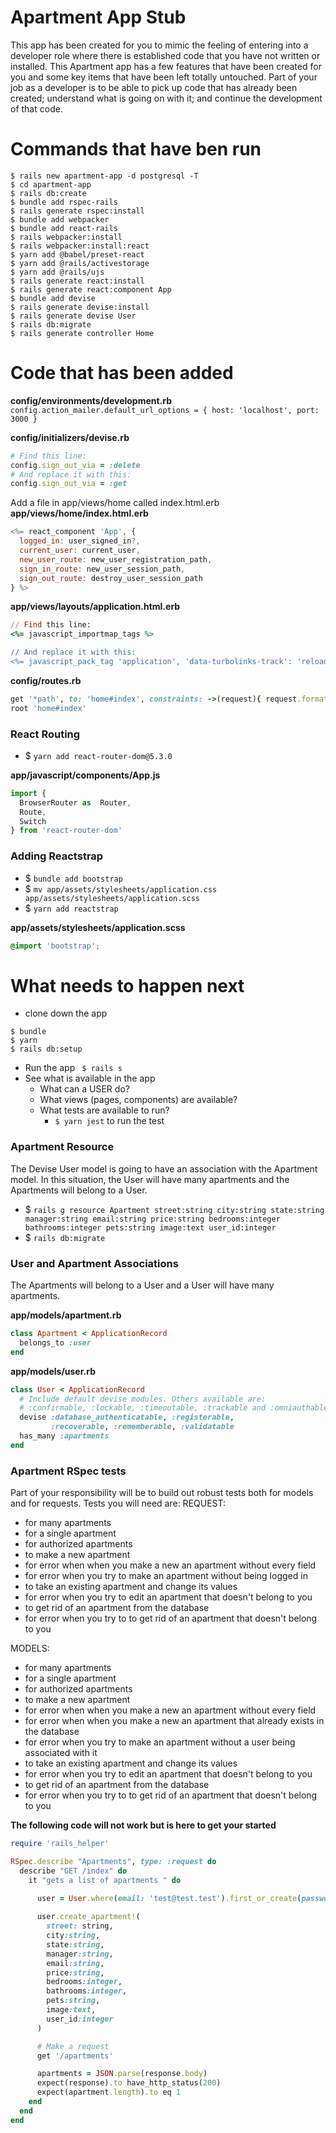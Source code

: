 # Apartment App Stub
This app has been created for you to mimic the feeling of entering into a developer role where there is established code that you have not written or installed. This Apartment app has a few features that have been created for you and some key items that have been left totally untouched. Part of your job as a developer is to be able to pick up code that has already been created; understand what is going on with it; and continue the development of that code. 

# Commands that have ben run
```
$ rails new apartment-app -d postgresql -T
$ cd apartment-app
$ rails db:create
$ bundle add rspec-rails
$ rails generate rspec:install
$ bundle add webpacker
$ bundle add react-rails
$ rails webpacker:install
$ rails webpacker:install:react
$ yarn add @babel/preset-react
$ yarn add @rails/activestorage
$ yarn add @rails/ujs
$ rails generate react:install
$ rails generate react:component App
$ bundle add devise
$ rails generate devise:install
$ rails generate devise User
$ rails db:migrate
$ rails generate controller Home
```

# Code that has been added
**config/environments/development.rb**
`config.action_mailer.default_url_options = { host: 'localhost', port: 3000 } `

**config/initializers/devise.rb**
``` ruby
# Find this line:
config.sign_out_via = :delete
# And replace it with this:
config.sign_out_via = :get
```
Add a file in app/views/home called index.html.erb
**app/views/home/index.html.erb**
```javascript
<%= react_component 'App', {
  logged_in: user_signed_in?,
  current_user: current_user,
  new_user_route: new_user_registration_path,
  sign_in_route: new_user_session_path,
  sign_out_route: destroy_user_session_path
} %>
```

**app/views/layouts/application.html.erb**
```ruby
// Find this line:
<%= javascript_importmap_tags %>

// And replace it with this:
<%= javascript_pack_tag 'application', 'data-turbolinks-track': 'reload' %>
```
**config/routes.rb**
```ruby
get '*path', to: 'home#index', constraints: ->(request){ request.format.html? }
root 'home#index'
```
### React Routing
- $ `yarn add react-router-dom@5.3.0`

**app/javascript/components/App.js**
```javascript
import {
  BrowserRouter as  Router,
  Route,
  Switch
} from 'react-router-dom'
```

### Adding Reactstrap
- $ `bundle add bootstrap`
- $ `mv app/assets/stylesheets/application.css app/assets/stylesheets/application.scss`
- $ `yarn add reactstrap`

**app/assets/stylesheets/application.scss**
```css
@import 'bootstrap';
```


# What needs to happen next
- clone down the app 
```
$ bundle 
$ yarn
$ rails db:setup
```
- Run the app 
` $ rails s`
- See what is available in the app  
  - What can a USER do? 
  - What views (pages, components) are available? 
  - What tests are available to run? 
    - `$ yarn jest` to run the test

### Apartment Resource
The Devise User model is going to have an association with the Apartment model. In this situation, the User will have many apartments and the Apartments will belong to a User.

- $ `rails g resource Apartment street:string city:string state:string manager:string email:string price:string bedrooms:integer bathrooms:integer pets:string image:text user_id:integer`
- $ `rails db:migrate`

### User and Apartment Associations
The Apartments will belong to a User and a User will have many apartments.

**app/models/apartment.rb**
```ruby
class Apartment < ApplicationRecord
  belongs_to :user
end
```

**app/models/user.rb**
```ruby
class User < ApplicationRecord
  # Include default devise modules. Others available are:
  # :confirmable, :lockable, :timeoutable, :trackable and :omniauthable
  devise :database_authenticatable, :registerable,
         :recoverable, :rememberable, :validatable
  has_many :apartments
end
```

### Apartment RSpec tests 
Part of your responsibility will be to build out robust tests both for models and for requests. 
Tests you will need are: 
REQUEST: 
  - for many apartments
  - for a single apartment
  - for authorized apartments
  - to make a new apartment
  - for error when when you make a new an apartment without every field
  - for error when you try to make an apartment without being logged in
  - to take an existing apartment and change its values
  - for error when you try to edit an apartment that doesn't belong to you
  - to get rid of an apartment from the database
  - for error when you try to to get rid of an apartment that doesn't belong to you

MODELS: 
  - for many apartments
  - for a single apartment
  - for authorized apartments
  - to make a new apartment
  - for error when when you make a new an apartment without every field
  - for error when when you make a new an apartment that already exists in the database
  - for error when you try to make an apartment without a user being associated with it 
  - to take an existing apartment and change its values
  - for error when you try to edit an apartment that doesn't belong to you
  - to get rid of an apartment from the database
  - for error when you try to to get rid of an apartment that doesn't belong to you


**The following code will not work but is here to get your started**
```ruby
require 'rails_helper'

RSpec.describe "Apartments", type: :request do
  describe "GET /index" do
    it "gets a list of apartments " do
    
      user = User.where(email: 'test@test.test').first_or_create(password: '12345678', password_confirmation: '12345678')

      user.create_apartment!(
        street: string,
        city:string,
        state:string,
        manager:string,
        email:string, 
        price:string, 
        bedrooms:integer, 
        bathrooms:integer, 
        pets:string,
        image:text, 
        user_id:integer
      )

      # Make a request
      get '/apartments'

      apartments = JSON.parse(response.body)
      expect(response).to have_http_status(200)
      expect(apartment.length).to eq 1
    end
  end
end
